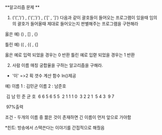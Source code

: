 **알고리즘 문제 **

1) ('(',')') , ('{','}') , ('[' , ']') 다음과 같이 괄호들이 들어오는 프로그램이 있을때 
임의의 괄호가 들어올때 제대로 들어오는지 판별해주는 프로그램을 구현해라

옳은 예) () , [] , {}

틀린 예) (( , {{ , {] 

옳은 예로 입력 되었을 경우는 0 반환 
틀린 예로 입렫 되었을 경우는 1 반환



2) 사람 이름 매칭 궁합율을 구하는 알고리즘을 구해라. 
* '이' =>2 획 갯수 계산 함수 ln()제공

예) 이름 1 : 김민균  이름 2 : 남준호 

​	김 남 민 준 균 호 
​	6  6  5  6  5  5
​         2   1  1  1  0 
​           3   2  2  1
​             5  4  3
​              9   7

​            97%출력 

조건 - 두개의 이름 중 짦은 것이 존재하면 긴 이름이 먼저 앞으로 가야함 
​     

*힌트: 방송에서 스택쓴다는 이야기를 간접적으로 해줬음